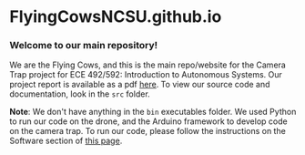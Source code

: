 # FlyingCowsNCSU.github.io

### Welcome to our main repository!

We are the Flying Cows, and this is the main repo/website for the Camera Trap project for ECE 492/592: Introduction to Autonomous Systems. Our project report is available as a pdf [here](https://github.com/FlyingCowsNCSU/FlyingCowsNCSU.github.io/blob/main/FlyingCows_CameraTrap_FinalReport%20-%20Google%20Docs.pdf). To view our source code and documentation, look in the `src` folder.

**Note**: We don't have anything in the `bin` executables folder. We used Python to run our code on the drone, and the Arduino framework to develop code on the camera trap. To run our code, please follow the instructions on the Software section of [this page](https://flyingcowsncsu.github.io/).
